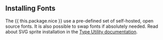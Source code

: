 ## Installing Fonts

The {{ this.package.nice }} use a pre-defined set of self-hosted, open source fonts. It is also possible to swap fonts if absolutely needed. Read about SVG sprite installation in the [Type Utility documentation](type).